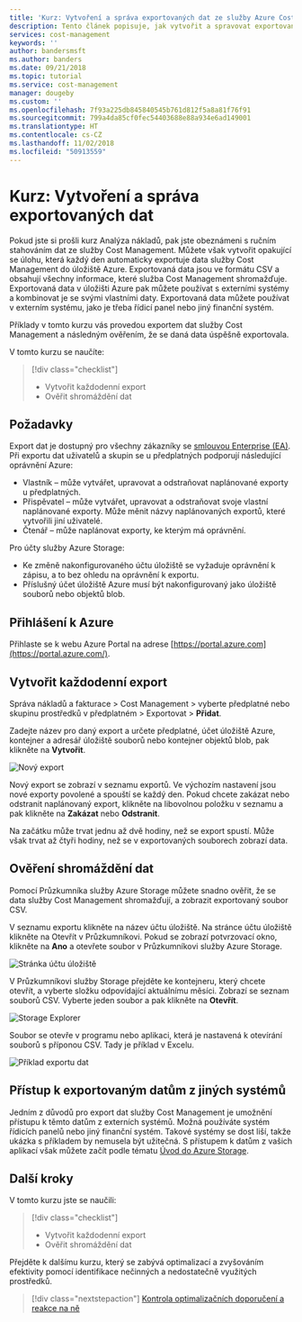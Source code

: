 ```yaml
---
title: 'Kurz: Vytvoření a správa exportovaných dat ze služby Azure Cost Management | Microsoft Docs'
description: Tento článek popisuje, jak vytvořit a spravovat exportovaná data služby Azure Cost Management tak, aby se dala používat v externích systémech.
services: cost-management
keywords: ''
author: bandersmsft
ms.author: banders
ms.date: 09/21/2018
ms.topic: tutorial
ms.service: cost-management
manager: dougeby
ms.custom: ''
ms.openlocfilehash: 7f93a225db845840545b761d812f5a8a81f76f91
ms.sourcegitcommit: 799a4da85cf0fec54403688e88a934e6ad149001
ms.translationtype: HT
ms.contentlocale: cs-CZ
ms.lasthandoff: 11/02/2018
ms.locfileid: "50913559"
---
```

# <a name="tutorial-create-and-manage-exported-data"></a>Kurz: Vytvoření a správa exportovaných dat

Pokud jste si prošli kurz Analýza nákladů, pak jste obeznámeni s ručním stahováním dat ze služby Cost Management. Můžete však vytvořit opakující se úlohu, která každý den automaticky exportuje data služby Cost Management do úložiště Azure. Exportovaná data jsou ve formátu CSV a obsahují všechny informace, které služba Cost Management shromažďuje. Exportovaná data v úložišti Azure pak můžete používat s externími systémy a kombinovat je se svými vlastními daty. Exportovaná data můžete používat v externím systému, jako je třeba řídicí panel nebo jiný finanční systém.

Příklady v tomto kurzu vás provedou exportem dat služby Cost Management a následným ověřením, že se daná data úspěšně exportovala.

V tomto kurzu se naučíte:

> [!div class="checklist"]
> * Vytvořit každodenní export
> * Ověřit shromáždění dat

## <a name="prerequisites"></a>Požadavky

Export dat je dostupný pro všechny zákazníky se [smlouvou Enterprise (EA)](https://azure.microsoft.com/pricing/enterprise-agreement/). Při exportu dat uživatelů a skupin se u předplatných podporují následující oprávnění Azure:

- Vlastník – může vytvářet, upravovat a odstraňovat naplánované exporty u předplatných.
- Přispěvatel – může vytvářet, upravovat a odstraňovat svoje vlastní naplánované exporty. Může měnit názvy naplánovaných exportů, které vytvořili jiní uživatelé.
- Čtenář – může naplánovat exporty, ke kterým má oprávnění.

Pro účty služby Azure Storage:
- Ke změně nakonfigurovaného účtu úložiště se vyžaduje oprávnění k zápisu, a to bez ohledu na oprávnění k exportu.
- Příslušný účet úložiště Azure musí být nakonfigurovaný jako úložiště souborů nebo objektů blob.

## <a name="sign-in-to-azure"></a>Přihlášení k Azure
Přihlaste se k webu Azure Portal na adrese [https://portal.azure.com](https://portal.azure.com/).

## <a name="create-a-daily-export"></a>Vytvořit každodenní export

Správa nákladů a fakturace &gt; Cost Management &gt; vyberte předplatné nebo skupinu prostředků v předplatném &gt; Exportovat &gt; **Přidat**.

Zadejte název pro daný export a určete předplatné, účet úložiště Azure, kontejner a adresář úložiště souborů nebo kontejner objektů blob, pak klikněte na **Vytvořit**.

![Nový export](./media/tutorial-export-acm-data/new-export01.png)

Nový export se zobrazí v seznamu exportů. Ve výchozím nastavení jsou nové exporty povolené a spouští se každý den. Pokud chcete zakázat nebo odstranit naplánovaný export, klikněte na libovolnou položku v seznamu a pak klikněte na **Zakázat** nebo **Odstranit**.

Na začátku může trvat jednu až dvě hodiny, než se export spustí. Může však trvat až čtyři hodiny, než se v exportovaných souborech zobrazí data.

## <a name="verify-that-data-is-collected"></a>Ověření shromáždění dat

Pomocí Průzkumníka služby Azure Storage můžete snadno ověřit, že se data služby Cost Management shromažďují, a zobrazit exportovaný soubor CSV.

V seznamu exportu klikněte na název účtu úložiště. Na stránce účtu úložiště klikněte na Otevřít v Průzkumníkovi. Pokud se zobrazí potvrzovací okno, klikněte na **Ano** a otevřete soubor v Průzkumníkovi služby Azure Storage.

![Stránka účtu úložiště](./media/tutorial-export-acm-data/storage-account-page.png)

V Průzkumníkovi služby Storage přejděte ke kontejneru, který chcete otevřít, a vyberte složku odpovídající aktuálnímu měsíci. Zobrazí se seznam souborů CSV. Vyberte jeden soubor a pak klikněte na **Otevřít**.

![Storage Explorer](./media/tutorial-export-acm-data/storage-explorer.png)

Soubor se otevře v programu nebo aplikaci, která je nastavená k otevírání souborů s příponou CSV. Tady je příklad v Excelu.

![Příklad exportu dat](./media/tutorial-export-acm-data/example-export-data.png)

## <a name="access-exported-data-from-other-systems"></a>Přístup k exportovaným datům z jiných systémů

Jedním z důvodů pro export dat služby Cost Management je umožnění přístupu k těmto datům z externích systémů. Možná používáte systém řídicích panelů nebo jiný finanční systém. Takové systémy se dost liší, takže ukázka s příkladem by nemusela být užitečná.  S přístupem k datům z vašich aplikací však můžete začít podle tématu [Úvod do Azure Storage](../storage/common/storage-introduction.md).

## <a name="next-steps"></a>Další kroky

V tomto kurzu jste se naučili:

> [!div class="checklist"]
> * Vytvořit každodenní export
> * Ověřit shromáždění dat

Přejděte k dalšímu kurzu, který se zabývá optimalizací a zvyšováním efektivity pomocí identifikace nečinných a nedostatečně využitých prostředků.

> [!div class="nextstepaction"]
> [Kontrola optimalizačních doporučení a reakce na ně](tutorial-acm-opt-recommendations.md)
